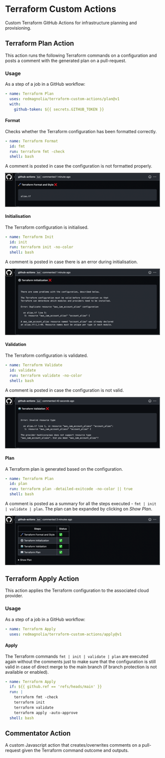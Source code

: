 # Terraform Custom Actions

Custom Terraform GitHub Actions for infrastructure planning and provisioning.


## Terraform Plan Action

This action runs the following Terraform commands on a configuration and posts a comment with the generated plan on a pull-request.

### Usage

As a step of a job in a GitHub workflow:

```yaml
- name: Terraform Plan
  uses: redmagnolia/terraform-custom-actions/plan@v1
  with:
    github-token: ${{ secrets.GITHUB_TOKEN }}
```

#### Format

Checks whether the Terraform configuration has been formatted correctly.

```yaml
- name: Terraform Format
  id: fmt
  run: terraform fmt -check
  shell: bash
```

A comment is posted in case the configuration is not formatted properly.

![This is an image](./comments/format-error.png)

#### Initialisation

The Terraform configuration is initialised.

```yaml
- name: Terraform Init
  id: init
  run: terraform init -no-color
  shell: bash
```

A comment is posted in case there is an error during initialisation.

![This is an image](./comments/init-error.png)

#### Validation

The Terraform configuration is validated.

```yaml
- name: Terraform Validate
  id: validate
  run: terraform validate -no-color
  shell: bash
```

A comment is posted in case the configuration is not valid.

![This is an image](./comments/validation-error.png)

#### Plan

A Terraform plan is generated based on the configuration.

```yaml
- name: Terraform Plan
  id: plan
  run: terraform plan -detailed-exitcode -no-color || true
  shell: bash
```

A comment is posted as a summary for all the steps executed - `fmt | init | validate | plan`. The plan can be expanded by clicking on _*Show Plan*_.

![This is an image](./comments/plan.png)


## Terraform Apply Action

This action applies the Terraform configuration to the associated cloud provider.

### Usage

As a step of a job in a GitHub workflow:

```yaml
- name: Terraform Apply
  uses: redmagnolia/terraform-custom-actions/apply@v1
```

#### Apply

The Terraform commands `fmt | init | validate | plan` are executed again without the comments just to make sure that the configuration is still valid in case of direct merge to the main branch (if branch protection is not available or enabled).

```yaml
- name: Terraform Apply
  if: ${{ github.ref == 'refs/heads/main' }}
  run: |
    terraform fmt -check
    terraform init
    terraform validate
    terraform apply -auto-approve
  shell: bash
```


## Commentator Action

A custom Javascript action that creates/overwrites comments on a pull-request given the Terraform command outcome and outputs.
